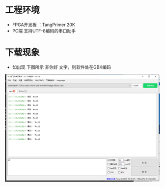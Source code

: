 # 工程环境

+ FPGA开发板 ：TangPrimer 20K
+ PC端 支持UTF-8编码的串口助手



# 下载现象

- 如出现 下图所示 非你好 文字，则软件处在GBK编码



![Finish](Finish.png)
